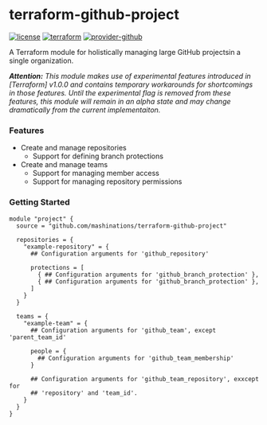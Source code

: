 # terraform-github-project
[![license][license-badge]][license-link]
[![terraform][terraform-badge]][terraform-link]
[![provider-github][provider-github-badge]][provider-github-link]

A Terraform module for holistically managing large GitHub projectsin a single organization.

_**Attention:** This module makes use of experimental features introduced in [Terraform] v1.0.0 and contains temporary workarounds for shortcomings in those features. Until the experimental flag is removed from these features, this module will remain in an alpha state and may change dramatically from the current implementaiton._

### Features

- Create and manage repositories
  - Support for defining branch protections
- Create and manage teams
  - Support for managing member access
  - Support for managing repository permissions

### Getting Started
```hcl
module "project" {
  source = "github.com/mashinations/terraform-github-project"

  repositories = {
    "example-repository" = {
      ## Configuration arguments for 'github_repository'

      protections = [
        { ## Configuration arguments for 'github_branch_protection' },
        { ## Configuration arguments for 'github_branch_protection' },
      ]
    }
  }

  teams = {
    "example-team" = {
      ## Configuration arguments for 'github_team', except 'parent_team_id'

      people = {
        ## Configuration arguments for 'github_team_membership'
      }

      ## Configuration arguments for 'github_team_repository', exxcept for
      ## 'repository' and 'team_id'.
    }
  }
}
```


<!-- References -->

[license-badge]: https://img.shields.io/badge/license-Apache%202.0-E4682A?logo=apache&style=for-the-badge
[license-link]: https://opensource.org/licenses/Apache-2.0
[provider-github-badge]: https://img.shields.io/badge/GH-4.21+-4078c0?logo=github&style=for-the-badge
[provider-github-link]: https://registry.terraform.io/providers/integrations/github/latest
[terraform-badge]: https://img.shields.io/badge/terraform-1.x-844FBA.svg?logo=terraform&style=for-the-badge
[terraform-link]: https://github.com/hashicorp/terraform/releases
